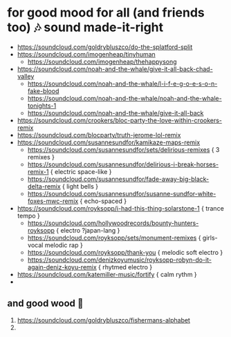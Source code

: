 #  for good mood for all (and friends too)  🎶  sound made-it-right  
- https://soundcloud.com/goldrybluszco/do-the-splatford-split
- https://soundcloud.com/imogenheap/tinyhuman
  - https://soundcloud.com/imogenheap/thehappysong
- https://soundcloud.com/noah-and-the-whale/give-it-all-back-chad-valley
  - https://soundcloud.com/noah-and-the-whale/l-i-f-e-g-o-e-s-o-n-fake-blood
  - https://soundcloud.com/noah-and-the-whale/noah-and-the-whale-tonights-1
  - https://soundcloud.com/noah-and-the-whale/give-it-all-back
- https://soundcloud.com/crookers/bloc-party-the-love-within-crookers-remix
- https://soundcloud.com/blocparty/truth-jerome-lol-remix
- https://soundcloud.com/susannesundfor/kamikaze-maps-remix
  - https://soundcloud.com/susannesundfor/sets/delirious-remixes { 3 remixes }
  - https://soundcloud.com/susannesundfor/delirious-i-break-horses-remix-1 { electric space-like }
  - https://soundcloud.com/susannesundfor/fade-away-big-black-delta-remix { light bells } 
  - https://soundcloud.com/susannesundfor/susanne-sundfor-white-foxes-mwc-remix { echo-spaced } 
- https://soundcloud.com/royksopp/i-had-this-thing-solarstone-1 { trance tempo } 
  - https://soundcloud.com/hollywoodrecords/bounty-hunters-royksopp { electro ?japan-lang } 
  - https://soundcloud.com/royksopp/sets/monument-remixes { girls-vocal melodic rap }
  - https://soundcloud.com/royksopp/thank-you { melodic soft electro } 
  - https://soundcloud.com/denizkoyumusic/royksopp-robyn-do-it-again-deniz-koyu-remix { rhytmed electro }  
- https://soundcloud.com/katemiller-music/fortify { calm rythm }
- 

##  and good wood  🌲 
1. https://soundcloud.com/goldrybluszco/fishermans-alphabet
2. 

